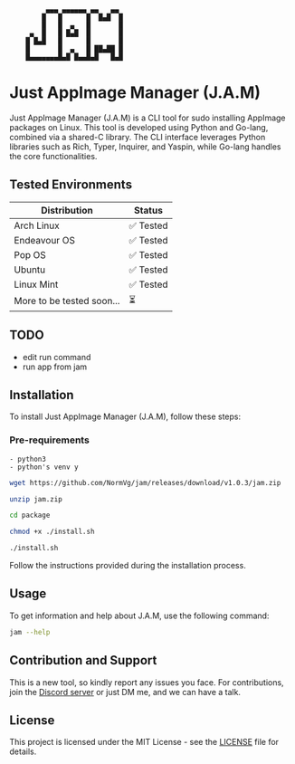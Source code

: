 		     ▄▄▄ ▄▄▄▄▄▄ ▄▄   ▄▄
		    █   █      █  █▄█  █
		    █   █  ▄   █       █
		 ▄  █   █ █▄█  █       █
		█ █▄█   █      █       █
		█       █  ▄   █ ██▄██ █
		█▄▄▄▄▄▄▄█▄█ █▄▄█▄█   █▄█

# Just AppImage Manager (J.A.M)

Just AppImage Manager (J.A.M) is a CLI tool for sudo installing AppImage packages on Linux. This tool is developed using Python and Go-lang, combined via a shared-C library. The CLI interface leverages Python libraries such as Rich, Typer, Inquirer, and Yaspin, while Go-lang handles the core functionalities.

## Tested Environments

| Distribution     | Status  |
|------------------|---------|
| Arch Linux       | ✅ Tested |
| Endeavour OS     | ✅ Tested |
| Pop OS           | ✅ Tested |
| Ubuntu           | ✅ Tested |
| Linux Mint       | ✅ Tested |
| More to be tested soon... | ⏳ |

## TODO
- edit run command
- run app from jam


## Installation

To install Just AppImage Manager (J.A.M), follow these steps:

### Pre-requirements 
	- python3
	- python's venv y

```sh
wget https://github.com/NormVg/jam/releases/download/v1.0.3/jam.zip

unzip jam.zip

cd package

chmod +x ./install.sh

./install.sh

```

Follow the instructions provided during the installation process.

## Usage

To get information and help about J.A.M, use the following command:

```sh
jam --help
```

## Contribution and Support

This is a new tool, so kindly report any issues you face. For contributions, join the [Discord server](https://discordapp.com/users/943907992145911818) or just DM me, and we can have a talk.

## License

This project is licensed under the MIT License - see the [LICENSE](LICENSE) file for details.
